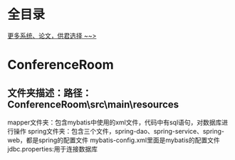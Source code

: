 # 全目录

[更多系统、论文，供君选择 ~~>](https://www.bitwise.net.cn)
# ConferenceRoom

## 文件夹描述：路径：ConferenceRoom\src\main\resources
mapper文件夹：包含mybatis中使用的xml文件，代码中有sql语句，对数据库进行操作
spring文件夹：包含三个文件，spring-dao、spring-service、spring-web，都是spring的配置文件
mybatis-config.xml里面是mybatis的配置文件
jdbc.properties:用于连接数据库


####


